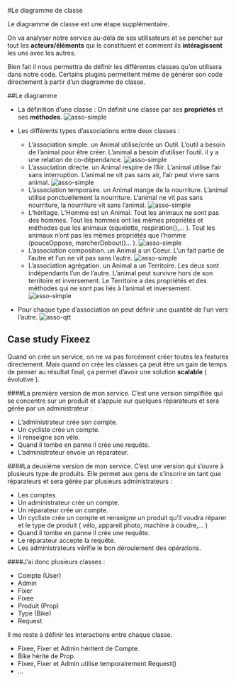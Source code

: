 #Le diagramme de classe

Le diagramme de classe est une étape supplémentaire.

On va analyser notre service au-délà de ses utilisateurs et se pencher sur tout les **acteurs/éléments** qui le constituent et comment ils **intéragissent** les uns avec les autres.

Bien fait il nous permettra de définir les différentes classes qu’on utilisera dans notre code.
Certains plugins permettent même de générer son code directement à partir d’un diagramme de classe.

##Le diagramme 
+ La définition d’une classe :
On définit une classe par ses **propriétés** et ses **méthodes**.
![asso-simple](“asso-simple.png”)

+ Les différents types d’associations entre deux classes :
    + L’association simple. un Animal utilise/crée un Outil. L’outil a besoin de l’animal pour être créer. L’animal a besoin d’utiliser l’outil. il y a une relation de co-dépendance.
![asso-simple](“asso-simple.png”)
    + L’association directe. un Animal respire de l’Air. L’animal utilise l’air sans interruption. L’animal ne vit pas sans air, l’air peut vivre sans animal.
![asso-simple](“asso-directe.png”)
    + L’association temporaire. un Animal mange de la nourriture. L’animal utilise ponctuellement la nourriture. L’animal ne vit pas sans nourriture, la nourriture vit sans l’animal.
![asso-simple](“asso-temporaire.png”)
    + L’héritage. L’Homme est un Animal. Tout les animaux ne sont pas des hommes. Tout les hommes ont les mêmes propriétés et méthodes que les animaux (squelette, respiration(),… ). Tout les animaux n’ont pas les mêmes propriétés que l’homme (pouceOppose, marcherDebout()… ).
![asso-simple](“asso-heritage.png”)
    + L’association composition. un Animal a un Coeur. L’un fait partie de l’autre et l’un ne vit pas sans l’autre.
![asso-simple](“asso-composition.png”)
    + L’association agrégation. un Animal a un Territoire. Les deux sont indépendants l’un de l’autre. L’animal peut survivre hors de son territoire et inversement.
Le Territoire a des propriétés et des méthodes qui ne sont pas liés à l’animal et inversement.
![asso-simple](“asso-agregation.png”)

+ Pour chaque type d’association on peut définir une quantité de l’un vers l’autre.
![asso-qtt](“asso-qtt.png”)

## Case study Fixeez
Quand on crée un service, on ne va pas forcément créer toutes les features directement. Mais quand on crée les classes ça peut être un gain de temps de penser au résultat final, ça permet d’avoir une solution **scalable** ( évolutive ).

####La première version de mon service.
C’est une version simplifiée qui se concentre sur un produit et s’appuie sur quelques réparateurs et sera gérée par un administrateur :

+ L’administrateur crée son compte.
+ Un cycliste crée un compte.
+ Il renseigne son vélo.
+ Quand il tombe en panne il crée une requête.
+ L’administrateur envoie un réparateur.

####La deuxième version de mon service.
C’est une version qui s’ouvre à plusieurs type de produits. Elle permet aux gens de s’inscrire en tant que réparateurs et sera gérée par plusieurs administrateurs :

+ Les comptes
+ Un administrateur crée un compte.
+ Un réparateur crée un compte.
+ Un cycliste crée un compte et renseigne un produit qu’il voudra réparer et le type de produit ( vélo, appareil photo, machine à coudre,… )
+ Quand il tombe en panne il crée une requête.
+ Le réparateur accepte la requête.
+ Les administrateurs vérifie le bon déroulement des opérations.

####J’ai donc plusieurs classes :

+ Compte (User)
+ Admin
+ Fixer
+ Fixee
+ Produit (Prop)
+ Type (Bike)
+ Request

Il me reste à définir les interactions entre chaque classe.

+ Fixee, Fixer et Admin héritent de Compte.
+ Bike hérite de Prop.
+ Fixee, Fixer et Admin utilise temporairement Request()
+ …